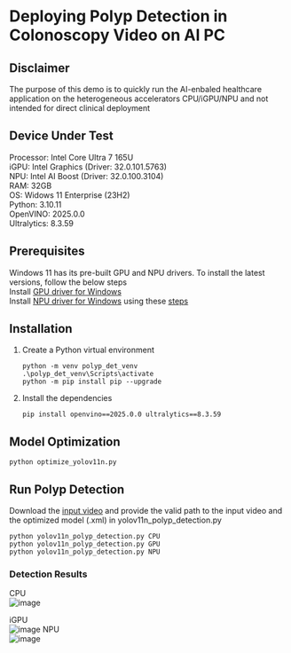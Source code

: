 # Deploying Polyp Detection in Colonoscopy Video on AI PC    

## Disclaimer   
The purpose of this demo is to quickly run the AI-enbaled healthcare application on the heterogeneous accelerators CPU/iGPU/NPU and not intended for direct clinical deployment    

## Device Under Test   
Processor: Intel Core Ultra 7 165U   
iGPU: Intel Graphics (Driver: 32.0.101.5763)   
NPU: Intel AI Boost (Driver: 32.0.100.3104)   
RAM: 32GB   
OS: Widows 11 Enterprise (23H2)   
Python: 3.10.11   
OpenVINO: 2025.0.0   
Ultralytics: 8.3.59   

## Prerequisites   
Windows 11 has its pre-built GPU and NPU drivers. To install the latest versions, follow the below steps    
Install [GPU driver for Windows](https://www.intel.com/content/www/us/en/download/785597/846697/intel-arc-iris-xe-graphics-windows.html)    
Install [NPU driver for Windows](https://www.intel.com/content/www/us/en/download/794734/838895/intel-npu-driver-windows.html) using these [steps](https://downloadmirror.intel.com/838895/NPU_Win_Release_Notes_v3104.pdf)   

## Installation   
1. Create a Python virtual environment
   ``` 
   python -m venv polyp_det_venv
   .\polyp_det_venv\Scripts\activate
   python -m pip install pip --upgrade     
   ```   
2. Install the dependencies
   ```
   pip install openvino==2025.0.0 ultralytics==8.3.59   
   ```  
  
## Model Optimization   
```
python optimize_yolov11n.py
```

## Run Polyp Detection   
Download the [input video](https://github.com/dashishi/LDPolypVideo-Benchmark?tab=readme-ov-file#download) and provide the valid path to the input video and the optimized model (.xml) in yolov11n_polyp_detection.py
```
python yolov11n_polyp_detection.py CPU
python yolov11n_polyp_detection.py GPU
python yolov11n_polyp_detection.py NPU
```

### Detection Results   
CPU   
![image](https://github.com/user-attachments/assets/a083d8fb-2777-4602-aecd-37c45e369231)

iGPU   
![image](https://github.com/user-attachments/assets/8ff22b2d-161f-4d53-8687-47a493accdc2)
NPU   
![image](https://github.com/user-attachments/assets/a28e69f4-acd5-4a56-b337-d31318d10a04)

